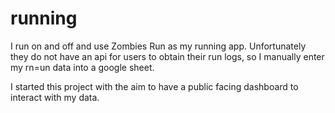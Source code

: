 # running
I run on and off and use Zombies Run as my running app.
Unfortunately they do not have an api for users to obtain their run logs, so I manually enter my rn=un data into a google sheet.

I started this project with the aim to have a public facing dashboard to interact with my data.
